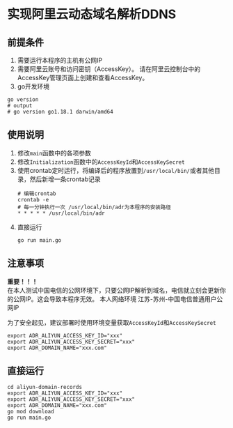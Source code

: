 # 实现阿里云动态域名解析DDNS

## 前提条件

1. 需要运行本程序的主机有公网IP
2. 需要阿里云账号和访问密钥（AccessKey）。 请在阿里云控制台中的AccessKey管理页面上创建和查看AccessKey。
3. go开发环境
```shell
go version
# output
# go version go1.18.1 darwin/amd64
```

## 使用说明

1. 修改```main```函数中的各项参数
2. 修改```Initialization```函数中的```AccessKeyId```和```AccessKeySecret```
3. 使用crontab定时运行，将编译后的程序放置到```/usr/local/bin/```或者其他目录，然后新增一条crontab记录
    ```shell
    # 编辑crontab
    crontab -e
    # 每一分钟执行一次 /usr/local/bin/adr为本程序的安装路径
    * * * * * /usr/local/bin/adr
    
    ```
4. 直接运行
    ```shell
    go run main.go
    ```

## 注意事项
**重要！！！**  
在本人测试中国电信的公网环境下，只要公网IP解析到域名，电信就立刻会更新你的公网IP。这会导致本程序无效。
本人网络环境 江苏-苏州-中国电信普通用户公网IP

为了安全起见，建议部署时使用环境变量获取```AccessKeyId```和```AccessKeySecret```

```shell
export ADR_ALIYUN_ACCESS_KEY_ID="xxx"
export ADR_ALIYUN_ACCESS_KEY_SECRET="xxx"
export ADR_DOMAIN_NAME="xxx.com"
```

## 直接运行

```shell
cd aliyun-domain-records
export ADR_ALIYUN_ACCESS_KEY_ID="xxx"
export ADR_ALIYUN_ACCESS_KEY_SECRET="xxx"
export ADR_DOMAIN_NAME="xxx.com"
go mod download
go run main.go
```